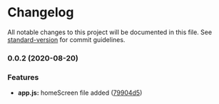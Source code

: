 # Changelog

All notable changes to this project will be documented in this file. See [standard-version](https://github.com/conventional-changelog/standard-version) for commit guidelines.

### 0.0.2 (2020-08-20)


### Features

* **app.js:** homeScreen file added ([79904d5](https://github.com/pranaylad0402/givemefive/commit/79904d58956562daabdd9130195401bf62dfacc7))
